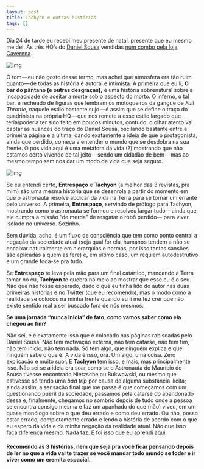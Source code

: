 ```yaml
---
layout: post
title: Tachyon e outras histórias
tags: []
---
```


Dia 24 de tarde eu recebi meu presente de natal, presente que eu mesmo me dei. As três HQ’s do [Daniel Sousa](https://twitter.com/bomdiavermes) vendidas [num combo pela loja Cavernna](http://loja.cavernna.com.br/pd-7d55a7-combo-3-hqs.html?ct=&p=1&s=1).

![img](https://cdn-images-1.medium.com/max/1000/1*bfUnXlyTZb3A8CHaWpBw0g.jpeg)

O tom — eu não gosto desse termo, mas achei que atmosfera era tão ruim quanto — de todas as história é autoral e intimista. A primeira que eu li, **O bar do pântano (e outras desgraças),** é uma história sobrenatural sobre a incapacidade de aceitar a morte sob o aspecto do morto. O inferno, o tal bar, é recheado de figuras que lembram os motoqueiros da gangue de *Full Throttle*, naquele estilo bastante sujo — é assim que se define o traço do quadrinista na própria HQ — que nos remete a esse estilo largado que teria/poderia ter sido feito em poucos minutos, contudo, o olhar atento vai captar as nuances do traço do Daniel Sousa, oscilando bastante entre a primeira página e a última, dando exatamente a ideia de que o protagonista, ainda que perdido, começa a entender o mundo que se desdobra na sua frente. O pós vida aqui é uma metáfora da vida (?) mostrando que não estamos certo vivendo de tal jeito — sendo um cidadão de bem — mas ao mesmo tempo sem nos dar um modo de vida que seja seguro.

![img](https://cdn-images-1.medium.com/max/1000/1*owG7spHdvn-b9fwOQN37cQ.jpeg)

Se eu entendi certo, **Entrespaço** e **Tachyon** (a melhor das 3 revistas, pra mim) são uma mesma história que se desenrola a partir do momento em que o astronauta resolve abdicar da vida na Terra para se tornar um errante pelo universo. A primeira, **Entrespaço**, servindo de prólogo para Tachyon, mostrando como o astronauta se formou e resolveu largar tudo — ainda que ele cumpra a missão “de merda” de resgatar o robô perdido— para viver isolado no universo. Sozinho.

Sem dúvida, acho, é um fluxo de consciência que tem como ponto central a negação da sociedade atual (seja qual for ela, humanos tendem a não se encaixar naturalmente em hierarquias e normas, por isso tantas sansões são aplicadas a quem as fere) e, em último caso, um réquiem autodestrutivo e um grande foda-se pra tudo.

Se **Entrespaço** te leva pela mão para um final catártico, mandando a Terra tomar no cu, **Tachyon** te quebra no meio ao mostrar que esse cu é o seu. Não que não fosse esperado, dado o que eu tinha lido do autor nas duas primeiras histórias e no Twitter (que eu recomendo), mas o modo como a realidade se colocou na minha frente quando eu li me fez crer que não existe sentido real a ser buscado fora de nós mesmos. 

**Se uma jornada “nunca inicia” de fato, como vamos saber como ela chegou ao fim?**

Não sei, e é exatamente isso que é colocado nas páginas rabiscadas pelo Daniel Sousa. Não tem motivação externa, não tem catarse, não tem fim, não tem inicio, não tem nada. Só tem algo, que ninguém explica e que ninguém sabe o que é. A vida é isso, ora. Um algo, uma coisa. Zero explicação e muito suor. E **Tachyon** tem isso, e mais, mas principalmente isso. Não sei se a ideia era soar como se o Astronauta do Maurício de Sousa tivesse encontrado Nietzsche ou Bukwowski, ou mesmo que estivesse só tendo uma *bad trip* por causa de alguma substância ilícita; ainda assim, a sensação final que me passa é que começamos com um questionando pueril da sociedade, passamos pela catarse do abandonado dessa e, finalmente, chegamos no sombrio depois de tudo onde a pessoa se encontra consigo mesma e faz um apanhado do que (não) viveu, em um quase monólogo sobre o que deu errado e como deu errado. Ou não, posso estar errado, completamente errado e lendo a história de acordo com o que eu espero da vida e da minha negação da realidade atual. Não que isso faça diferença mesmo. Nada faz. E foi isso que eu aprendi aqui.

#### Recomendo as 3 histórias, nem que seja pra você ficar pensando depois de ler no que a vida vai te trazer se você mandar todo mundo se foder e ir viver como um eremita espacial.
